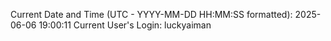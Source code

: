Current Date and Time (UTC - YYYY-MM-DD HH:MM:SS formatted): 2025-06-06 19:00:11
Current User's Login: luckyaiman

